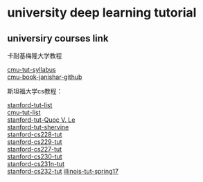 # university deep learning tutorial

## universiry courses link

卡耐基梅隆大学教程

[cmu-tut-syllabus](https://deeplearning-cmu-10707.github.io/syllabus.html)  
[cmu-book-janishar-github](https://github.com/janishar/mit-deep-learning-book-pdf)  

斯坦福大学cs教程：

[stanford-tut-list](https://cs.stanford.edu/academics/courses)  
[cmu-tut-list](https://csd.cmu.edu/course-profiles/csd-course-list#fifteen-fourhundred)  
[stanford-tut-Quoc V. Le](https://cs.stanford.edu/~quocle/)  
[stanford-tut-shervine](https://stanford.edu/~shervine/)  
[stanford-cs228-tut](https://cs228.stanford.edu/)  
[stanford-cs229-tut](http://cs229.stanford.edu/syllabus.html)  
[stanford-cs227-tut](https://web.stanford.edu/class/cs227/handouts.html)    
[stanford-cs230-tut](http://cs230.stanford.edu/files/)  
[stanford-cs231n-tut](http://cs231n.stanford.edu/schedule.html)  
[stanford-cs232-tut](https://web.stanford.edu/class/ee368/)
[illinois-tut-spring17](http://slazebni.cs.illinois.edu/spring17/)





